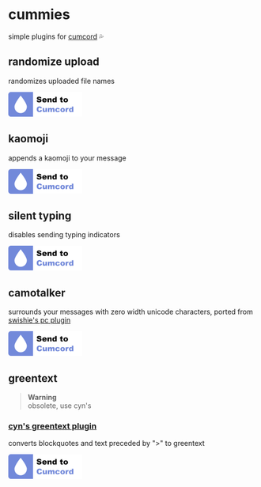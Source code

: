 # cummies

simple plugins for [cumcord](https://cumcord.com) 💦

## randomize upload

randomizes uploaded file names

<a target="_blank" href="https://send.cumcord.com/#https://cc.x4.pm/randomize-upload/"><img height="50" src="https://raw.githubusercontent.com/Cumcord/assets/main/buttons/cumdump_button.png" /></a>

## kaomoji

appends a kaomoji to your message

<a target="_blank" href="https://send.cumcord.com/#https://cc.x4.pm/kaomoji/"><img height="50" src="https://raw.githubusercontent.com/Cumcord/assets/main/buttons/cumdump_button.png" /></a>

## silent typing

disables sending typing indicators

<a target="_blank" href="https://send.cumcord.com/#https://cc.x4.pm/silent-typing/"><img height="50" src="https://raw.githubusercontent.com/Cumcord/assets/main/buttons/cumdump_button.png" /></a>

## camotalker

surrounds your messages with zero width unicode characters, ported from [swishie's pc plugin](https://github.com/Swishilicous/camotalker)

<a target="_blank" href="https://send.cumcord.com/#https://cc.x4.pm/camotalker/"><img height="50" src="https://raw.githubusercontent.com/Cumcord/assets/main/buttons/cumdump_button.png" /></a>

## greentext

> **Warning**\
> obsolete, use cyn's

### [cyn's greentext plugin](https://gitlab.com/Cynosphere/cumcord-plugins/-/tree/master/#greentext)

converts blockquotes and text preceded by ">" to greentext

<a target="_blank" href="https://send.cumcord.com/#https://cc.x4.pm/greentext/"><img height="50" src="https://raw.githubusercontent.com/Cumcord/assets/main/buttons/cumdump_button.png" /></a>